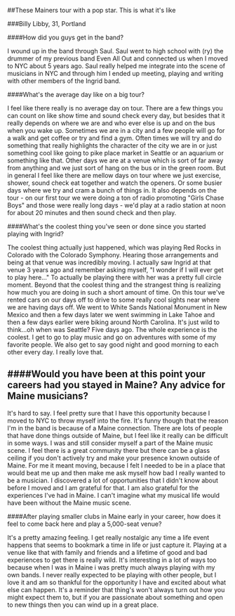 ##These Mainers tour with a pop star. This is what it's like

###Billy Libby, 31, Portland

####How did you guys get in the band?

I wound up in the band through Saul. Saul went to high school with (ry) the drummer of my previous band Even All Out and connected us when I moved to NYC about 5 years ago. Saul really helped me integrate into the scene of musicians in NYC and through him I ended up meeting, playing and writing with other members of the Ingrid band.

####What's the average day like on a big tour?

I feel like there really is no average day on tour. There are a few things you can count on like show time and sound check every day, but besides that it really depends on where we are and who ever else is up and on the bus when you wake up. Sometimes we are in a city and a few people will go for a walk and get coffee or try and find a gym. Often times we will try and do something that really highlights the character of the city we are in or just something cool like going to pike place market in Seattle or an aquarium or something like that. Other days we are at a venue which is sort of far away from anything and we just sort of hang on the bus or in the green room. But in general I feel like there are mellow days on tour where we just exercise, shower, sound check eat together and watch the openers. Or some busier days where we try and cram a bunch of things in. It also depends on the tour - on our first tour we were doing a ton of radio promoting "Girls Chase Boys" and those were really long days - we'd play at a radio station at noon for about 20 minutes and then sound check and then play.

####What's the coolest thing you've seen or done since you started playing with Ingrid?

The coolest thing actually just happened, which was playing Red Rocks in Colorado with the Colorado Symphony. Hearing those arrangements and being at that venue was incredibly moving. I actually saw Ingrid at that venue 3 years ago and remember asking myself, "I wonder if I will ever get to play here..." To actually be playing there with her was a pretty full circle moment. Beyond that the coolest thing and the strangest thing is realizing how much you are doing in such a short amount of time. On this tour we've rented cars on our days off to drive to some really cool sights near where we are having days off. We went to White Sands National Monument in New Mexico and then a few days later we went swimming in Lake Tahoe and then a few days earlier were biking around North Carolina. It's just wild to think...oh when was Seattle? Five days ago. The whole experience is the coolest. I get to go to play music and go on adventures with some of my favorite people. We also get to say good night and good morning to each other every day. I really love that.

####Would you have been at this point your careers had you stayed in Maine? Any advice for Maine musicians?
-
It's hard to say. I feel pretty sure that I have this opportunity because I moved to NYC to throw myself into the fire. It's funny though that the reason I'm in the band is because of a Maine connection. There are lots of people that have done things outside of Maine, but I feel like it really can be difficult in some ways. I was and still consider myself a part of the Maine music scene. I feel there is a great community there but there can be a glass ceiling if you don't actively try and make your presence known outside of Maine. For me it meant moving, because I felt I needed to be in a place that would beat me up and then make me ask myself how bad I really wanted to be a musician. I discovered a lot of opportunities that I didn't know about before I moved and I am grateful for that. I am also grateful for the experiences I've had in Maine. I can't imagine what my musical life would have been without the Maine music scene.

####After playing smaller clubs in Maine early in your career, how does it feel to come back here and play a 5,000-seat venue?

It's a pretty amazing feeling. I get really nostalgic any time a life event happens that seems to bookmark a time in life or just capture it. Playing at a venue like that with family and friends and a lifetime of good and bad experiences to get there is really wild. It's interesting in a lot of ways too because when I was in Maine i was pretty much always playing with my own bands. I never really expected to be playing with other people, but I love it and am so thankful for the opportunity I have and excited about what else can happen. It's a reminder that thing's won't always turn out how you might expect them to, but if you are passionate about something and open to new things then you can wind up in a great place.
